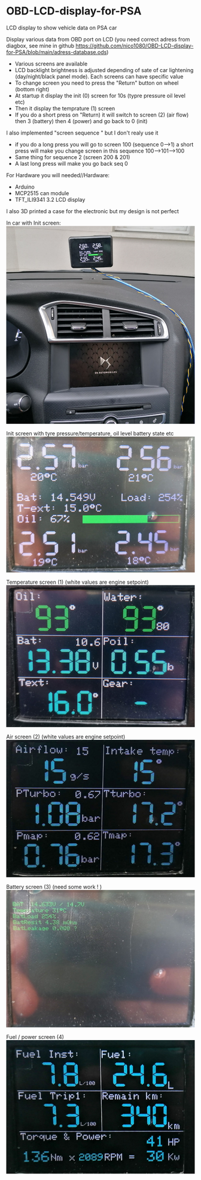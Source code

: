 # OBD-LCD-display-for-PSA
LCD display to show vehicle data on PSA car


Display various data from OBD port on LCD (you need correct adress from diagbox, see mine in github https://github.com/nico1080/OBD-LCD-display-for-PSA/blob/main/adress-database.ods)

- Various screens are available
- LCD backlight brightness is adjusted depending of sate of car  lightening (day/night/black panel mode). Each screens can have specific value
- To change screen you need to press the "Return" button on wheel (bottom right)
- At startup it display the init (0) screen for 10s (typre pressure oil level etc)
- Then it display the temprature (1) screen
- If you do a short press on "Return) it will switch to screen (2) (air flow) then 3 (battery) then 4 (power) and go back to 0 (init)


I also implemented "screen sequence " but I don't realy use it
- if you do a long press you will go to screen 100 (sequence 0-->1) a short press will make you change screen in this sequence 100-->101-->100
- Same thing for sequence 2 (screen 200 & 201)
- A last long press will make you go back seq 0

For Hardware you will needed//Hardware:
- Arduino
- MCP2515 can module
- TFT_ILI9341 3.2 LCD display


I also 3D printed a case for the electronic but my design is not perfect

In car with Init screen:
![alt text](https://github.com/nico1080/OBD-LCD-display-for-PSA/blob/main/picture/view.jpg)

Init screen with tyre pressure/temperature, oil level battery state etc
![alt text](https://github.com/nico1080/OBD-LCD-display-for-PSA/blob/main/picture/screen/screen0.jpg)

Temperature screen (1)  (white values are engine setpoint)
![alt text](https://github.com/nico1080/OBD-LCD-display-for-PSA/blob/main/picture/screen/screen1.jpg)

Air screen (2) (white values are engine setpoint)
![alt text](https://github.com/nico1080/OBD-LCD-display-for-PSA/blob/main/picture/screen/screen2.jpg)

Battery screen (3) (need some work ! )
![alt text](https://github.com/nico1080/OBD-LCD-display-for-PSA/blob/main/picture/screen/screen3.jpg)

Fuel / power screen (4)
![alt text](https://github.com/nico1080/OBD-LCD-display-for-PSA/blob/main/picture/screen/screen4.jpg)
